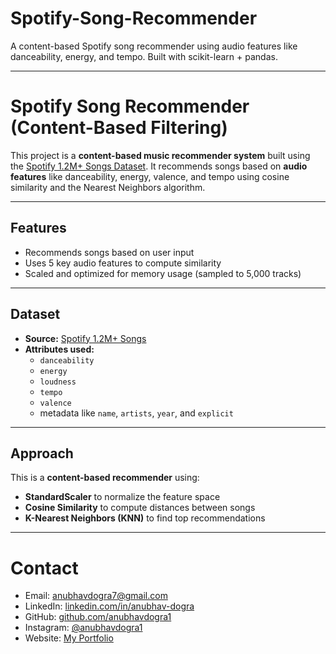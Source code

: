 # Spotify-Song-Recommender
A content-based Spotify song recommender using audio features like danceability, energy, and tempo. Built with scikit-learn + pandas.

---

# Spotify Song Recommender (Content-Based Filtering)

This project is a **content-based music recommender system** built using the [Spotify 1.2M+ Songs Dataset](https://www.kaggle.com/datasets/rodolfofigueroa/spotify-12m-songs). It recommends songs based on **audio features** like danceability, energy, valence, and tempo using cosine similarity and the Nearest Neighbors algorithm.

---

## Features

- Recommends songs based on user input  
- Uses 5 key audio features to compute similarity  
- Scaled and optimized for memory usage (sampled to 5,000 tracks)  

---

## Dataset

- **Source:** [Spotify 1.2M+ Songs](https://www.kaggle.com/datasets/rodolfofigueroa/spotify-12m-songs)
- **Attributes used:**
  - `danceability`
  - `energy`
  - `loudness`
  - `tempo`
  - `valence`
  - metadata like `name`, `artists`, `year`, and `explicit`

---

## Approach

This is a **content-based recommender** using:

- **StandardScaler** to normalize the feature space  
- **Cosine Similarity** to compute distances between songs  
- **K-Nearest Neighbors (KNN)** to find top recommendations

---

# Contact
- Email: [anubhavdogra7@gmail.com](mailto:anubhavdogra7@gmail.com)
- LinkedIn: [linkedin.com/in/anubhav-dogra](https://www.linkedin.com/in/anubhav-dogra/)
- GitHub: [github.com/anubhavdogra1](https://github.com/anubhavdogra1)
- Instagram: [@anubhavdogra1](https://www.instagram.com/anubhavdogra1/)
- Website: [My Portfolio](https://fuschia-yak-f61.notion.site/Anubhav-Dogra-211d6dc537bf8027bfe3ebdf322032ec)
